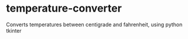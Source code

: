 # temperature-converter
Converts temperatures between centigrade and fahrenheit, using python tkinter
